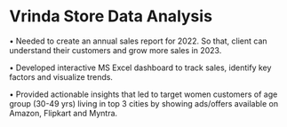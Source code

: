 # Vrinda Store Data Analysis
• Needed to create an annual sales report for 2022. So that, client can understand their customers and grow more
sales in 2023.

• Developed interactive MS Excel dashboard to track sales, identify key factors and visualize trends.

• Provided actionable insights that led to target women customers of age group (30-49 yrs) living in top 3 cities by
showing ads/offers available on Amazon, Flipkart and Myntra.
